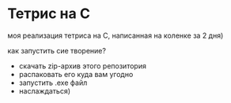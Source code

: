 # Тетрис на С

моя реализация тетриса на С, написанная на коленке за 2 дня)

как запустить сие творение?
- скачать zip-архив этого репозитория
- распаковать его куда вам угодно
- запустить .exe файл
- наслаждаться)